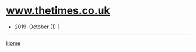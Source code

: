 # www.thetimes.co.uk

  * 2019: 
      [October](./www-thetimes-co-uk-2019-10.md) (1) | 

----

[Home](../)
